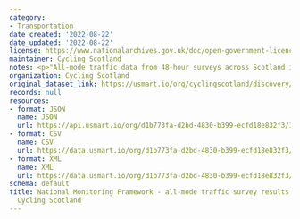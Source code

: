 ```yaml
---
category:
- Transportation
date_created: '2022-08-22'
date_updated: '2022-08-22'
license: https://www.nationalarchives.gov.uk/doc/open-government-licence/version/3/
maintainer: Cycling Scotland
notes: <p>"All-mode traffic data from 48-hour surveys across Scotland in May 2022"</p>
organization: Cycling Scotland
original_dataset_link: https://usmart.io/org/cyclingscotland/discovery/discovery-view-detail/64c2e05b-4905-4a08-8943-fd732b904535
records: null
resources:
- format: JSON
  name: JSON
  url: https://api.usmart.io/org/d1b773fa-d2bd-4830-b399-ecfd18e832f3/160111b5-6333-48e2-b284-9f6d6fb85f3e/4/urql
- format: CSV
  name: CSV
  url: https://data.usmart.io/org/d1b773fa-d2bd-4830-b399-ecfd18e832f3/resource?resourceGUID=95a71d70-9674-4e02-9a0d-d31faa0e69fc
- format: XML
  name: XML
  url: https://data.usmart.io/org/d1b773fa-d2bd-4830-b399-ecfd18e832f3/resource?resourceGUID=3db56b24-458f-43a4-8aef-8c8a3c12a5c2
schema: default
title: National Monitoring Framework - all-mode traffic survey results May 2022 -
  Cycling Scotland
---
```

